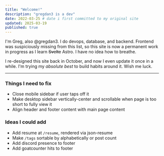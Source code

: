 ```yaml
---
title: "Welcome!"
description: "gregdan3 is a dev"
date: 2022-03-25 # date i first committed to my original site
updated: 2025-03-19
published: true
---
```


I'm Greg, also @gregdan3. I do devops, database, and backend. Frontend was
suspiciously missing from this list, so this site is now a permanent work in
progress as I learn ~~Svelte~~ Astro. I have no idea how to breathe.

I re-designed this site back in October, and now I even update it once in a
while. I'm trying my _absolute best_ to build habits around it. Wish me luck.

---

### Things I need to fix

- Close mobile sidebar if user taps off it
- Make desktop sidebar vertically-center and scrollable when page is too short
  to fully view it
- Align header and footer content with main page content

### Ideas I could add

- Add resume at `/resume`, rendered via json-resume
- Make `/tags` sortable by alphabetically or post count
- Add discord presence to footer
- Add goatcounter hits to footer
